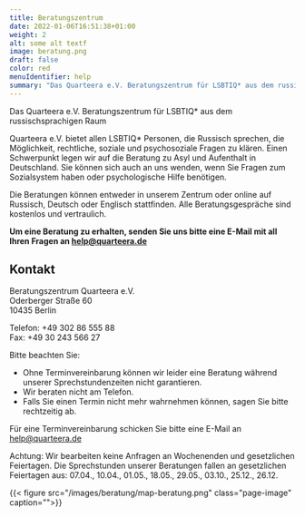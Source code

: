 ```yaml
---
title: Beratungszentrum
date: 2022-01-06T16:51:38+01:00
weight: 2
alt: some alt textf
image: beratung.png
draft: false
color: red
menuIdentifier: help
summary: "Das Quarteera e.V. Beratungszentrum für LSBTIQ* aus dem russischsprachigen Raum"
---
```


Das Quarteera e.V. Beratungszentrum für LSBTIQ* aus dem russischsprachigen Raum

Quarteera e.V. bietet allen LSBTIQ* Personen, die Russisch sprechen, die Möglichkeit, rechtliche, soziale und psychosoziale Fragen zu klären. Einen Schwerpunkt legen wir auf die Beratung zu Asyl und Aufenthalt in Deutschland. Sie können sich auch an uns wenden, wenn Sie Fragen zum Sozialsystem haben oder psychologische Hilfe benötigen.

Die Beratungen können entweder in unserem Zentrum oder online auf Russisch, Deutsch oder Englisch stattfinden. Alle Beratungsgespräche sind kostenlos und vertraulich.

**Um eine Beratung zu erhalten, senden Sie uns bitte eine E-Mail mit all Ihren Fragen an help@quarteera.de**

## Kontakt

Beratungszentrum Quarteera e.V.\
Oderberger Straße 60\
10435 Berlin

Telefon: +49 302 86 555 88\
Fax: +49 30 243 566 27

Bitte beachten Sie:
* Ohne Terminvereinbarung können wir leider eine Beratung während unserer Sprechstundenzeiten nicht garantieren.
* Wir beraten nicht am Telefon.
* Falls Sie einen Termin nicht mehr wahrnehmen können, sagen Sie bitte rechtzeitig ab.

Für eine Terminvereinbarung schicken Sie bitte eine E-Mail an help@quarteera.de

Achtung: Wir bearbeiten keine Anfragen an Wochenenden und gesetzlichen Feiertagen. Die Sprechstunden unserer Beratungen fallen an gesetzlichen Feiertagen aus: 07.04., 10.04., 01.05., 18.05., 29.05., 03.10., 25.12., 26.12.


{{< figure src="/images/beratung/map-beratung.png" class="page-image" caption="">}}